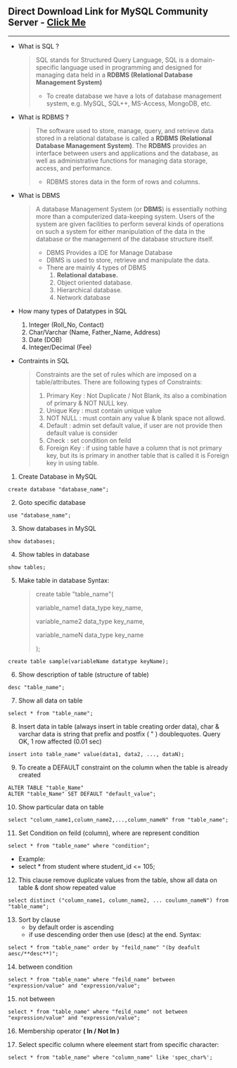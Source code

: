 ## Direct Download Link for MySQL Community Server - [Click Me](https://cdn.mysql.com//Downloads/MySQLInstaller/mysql-installer-community-8.0.29.0.msi)

---

* What is SQL ?
    > SQL stands for Structured Query Language, SQL is a domain-specific language used in programming and designed for managing data held in a **RDBMS (Relational Database Management System)**
    > * To create database we have a lots of database management system, e.g. MySQL, SQL++, MS-Access, MongoDB, etc.

* What is RDBMS ?
    > The software used to store, manage, query, and retrieve data stored in a relational database is called a **RDBMS (Relational Database Management System)**. The **RDBMS** provides an interface between users and applications and the database, as well as administrative functions for managing data storage, access, and performance.
    > * RDBMS stores data in the form of rows and columns.

* What is DBMS
    > A database Management System (or **DBMS**) is essentially nothing more than a computerized data-keeping system. Users of the system are given facilities to perform several kinds of operations on such a system for either manipulation of the data in the database or the management of the database structure itself.
    > * DBMS Provides a IDE for Manage Database
    > * DBMS is used to store, retrieve and manipulate the data.
    > * There are mainly 4 types of DBMS
    >    1. **Relational database.**
    >    2. Object oriented database.
    >    3. Hierarchical database.
    >    4. Network database

* How many types of Datatypes in SQL
    1. Integer (Roll_No, Contact)
    2. Char/Varchar (Name, Father_Name, Address)
    3. Date (DOB)
    4. Integer/Decimal (Fee)

* Contraints in SQL
    > Constraints are the set of rules which are imposed on a table/attributes.
    > There are following types of Constraints:
    > 1. Primary Key : Not Duplicate / Not Blank, its also a combination of primary & NOT NULL key.
    > 2. Unique Key : must contain unique value
    > 3. NOT NULL : must contain any value & blank space not allowd.
    > 4. Default : admin set default value, if user are not provide then default value is consider
    > 5. Check : set condition on feild
    > 6. Foreign Key : if using table have a column that is not primary key, but its is primary in another table that is called it is Foreign key in using table.

1. Create Database in MySQL
```
create database "database_name";
```

2. Goto specific database
```
use "database_name";
```

3. Show databases in MySQL
```
show databases;
```

4. Show tables in database
```
show tables;
```

5. Make table in database
Syntax:
    > create table "table_name"(
    >
    >    variable_name1 data_type key_name,
    >
    >    variable_name2 data_type key_name,
    >
    >    variable_nameN data_type key_name
    >
    > );
```
create table sample(variableName datatype keyName);
```

6. Show description of table (structure of table)
```
desc "table_name";
```

7. Show all data on table
```
select * from "table_name";
```

8. Insert data in table (always insert in table creating order data), char & varchar data is string that prefix and postfix ( " ) doublequotes.
Query OK, 1 row affected (0.01 sec)
```
insert into table_name" value(data1, data2, ..., dataN);
```

9. To create a DEFAULT constraint on the column when the table is already created
```
ALTER TABLE "table_Name"
ALTER "table_Name" SET DEFAULT "default_value";
```

10. Show particular data on table
```
select "column_name1,column_name2,...,column_nameN" from "table_name";
```

11. Set Condition on feild (column), where are represent condition
```
select * from "table_name" where "condition";
```

* Example:
* select * from student where student_id <= 105;

12. This clause remove duplicate values from the table, show all data on table & dont show repeated value
```
select distinct ("column_name1, column_name2, ... coulumn_nameN") from "table_name";
```

13. Sort by clause
    * by default order is ascending
    * if use descending order then use (desc) at the end.
Syntax:
```
select * from "table_name" order by "feild_name" "(by deafult aesc/**desc**)";
```

14. between condition
```
select * from "table_name" where "feild_name" between "expression/value" and "expression/value";
```

15. not between
```
select * from "table_name" where "feild_name" not between "expression/value" and "expression/value";
```
16. Membership operator **( In / Not In )**

17. Select specific column where eleement start from specific character:
```
select * from "table_name" where "column_name" like 'spec_char%';
```